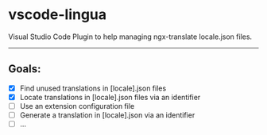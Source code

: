 # vscode-lingua

Visual Studio Code Plugin to help managing ngx-translate locale.json files.

---

## Goals:

-   [x] Find unused translations in [locale].json files
-   [x] Locate translations in [locale].json files via an identifier
-   [ ] Use an extension configuration file
-   [ ] Generate a translation in [locale].json via an identifier
-   [ ] ...
